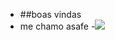 - ##boas vindas 
- me chamo asafe 
-![](https://media1.tenor.com/m/_T77KMCNDJEAAAAC/stop-ain-pai-para.gif)

